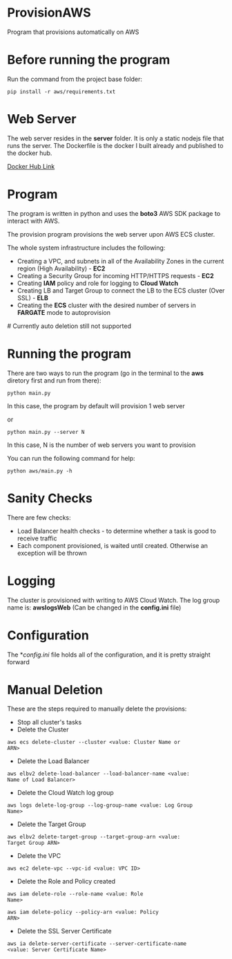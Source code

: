 # ProvisionAWS
Program that provisions automatically on AWS

# Before running the program
Run the command from the project base folder:

<code>pip install -r aws/requirements.txt</code>

# Web Server
The web server resides in the **server** folder. It is only a static nodejs file that runs the server. The Dockerfile is the docker I built already and published to the docker hub.

[Docker Hub Link](https://hub.docker.com/repository/docker/amitbenami/server-details)

# Program
The program is written in python and uses the **boto3** AWS SDK package to interact with AWS.

The provision program provisions the web server upon AWS ECS cluster.

The whole system infrastructure includes the following:

* Creating a VPC, and subnets in all of the Availability Zones in the current region (High Availability) - **EC2**
* Creating a Security Group for incoming HTTP/HTTPS requests - **EC2**
* Creating **IAM** policy and role for logging to **Cloud Watch**
* Creating LB and Target Group to connect the LB to the ECS cluster (Over SSL) - **ELB**
* Creating the **ECS** cluster with the desired number of servers in **FARGATE** mode to autoprovision

\# Currently auto deletion still not supported

# Running the program
There are two ways to run the program (go in the terminal to the **aws** diretory first and run from there):

<Code>python main.py</Code>

In this case, the program by default will provision 1 web server

or

<Code>python main.py --server N</Code>

In this case, N is the number of web servers you want to provision

You can run the following command for help:

<code>python aws/main.py -h</code>

# Sanity Checks
There are few checks:

* Load Balancer health checks - to determine whether a task is good to receive traffic
* Each component provisioned, is waited until created. Otherwise an exception will be thrown

# Logging
The cluster is provisioned with writing to AWS Cloud Watch. The log group name is: **awslogsWeb** (Can be changed in the **config.ini** file)

# Configuration
The **config.ini* file holds all of the configuration, and it is pretty straight forward

# Manual Deletion
These are the steps required to manually delete the provisions:

* Stop all cluster's tasks
* Delete the Cluster

<code>aws ecs delete-cluster --cluster <value: Cluster Name or ARN></code>

* Delete the Load Balancer

<code>aws elbv2 delete-load-balancer --load-balancer-name <value: Name of Load Balancer></code>

* Delete the Cloud Watch log group

<code>aws logs delete-log-group --log-group-name <value: Log Group Name></code>

* Delete the Target Group

<code>aws elbv2 delete-target-group --target-group-arn <value: Target Group ARN></code>

* Delete the VPC

<code>aws ec2 delete-vpc --vpc-id <value: VPC ID></code>

* Delete the Role and Policy created

<code>aws iam delete-role --role-name <value: Role Name></code>

<code>aws iam delete-policy --policy-arn <value: Policy ARN></code>

* Delete the SSL Server Certificate

<code>aws ia delete-server-certificate --server-certificate-name <value: Server Certificate Name></code>